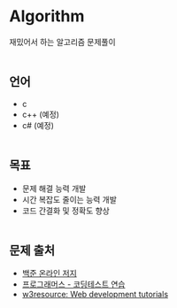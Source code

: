 # Algorithm
재밌어서 하는 알고리즘 문제풀이
<br/><br/>
## 언어
- c
- c++ (예정)
- c# (예정)
<br/><br/>
## 목표
- 문제 해결 능력 개발
- 시간 복잡도 줄이는 능력 개발
- 코드 간결화 및 정확도 향상
<br/><br/>
## 문제 출처
- [백준 온라인 저지](https://www.acmicpc.net)
- [프로그래머스 - 코딩테스트 연습](https://www.programmers.co.kr/)
- [w3resource: Web development tutorials](https://www.w3resource.com)